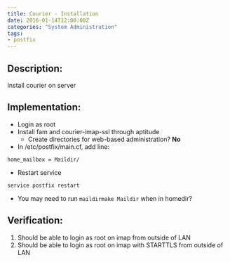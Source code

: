 ```yaml
---
title: Courier - Installation
date: 2016-01-14T12:00:00Z
categories: "System Administration"
tags:
- postfix
---
```

## Description:
Install courier on server

## Implementation:
- Login as root
- Install fam and courier-imap-ssl through aptitude
    - Create directories for web-based administration? **No**
- In /etc/postfix/main.cf, add line:

~~~
home_mailbox = Maildir/
~~~

- Restart service

~~~
service postfix restart
~~~

- You may need to run `maildirmake Maildir` when in homedir?

## Verification:
1. Should be able to login as root on imap from outside of LAN
2. Should be able to login as root on imap with STARTTLS from outside of LAN

